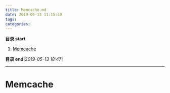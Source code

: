 ```yaml
---
title: Memcache.md
date: 2019-05-13 11:15:40
tags: 
categories: 
---
```


**目录 start**
 
1. [Memcache](#memcache)

**目录 end**|_2019-05-13 18:47_|
****************************************
# Memcache
